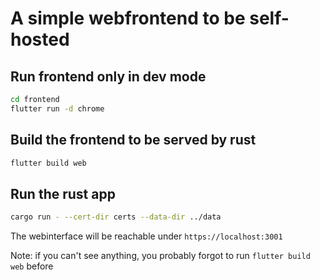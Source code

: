 # A simple webfrontend to be self-hosted

## Run frontend only in dev mode

```bash
cd frontend
flutter run -d chrome
```

## Build the frontend to be served by rust

```bash
flutter build web
```

## Run the rust app

```bash
cargo run - --cert-dir certs --data-dir ../data
```

The webinterface will be reachable under `https://localhost:3001`

Note: if you can't see anything, you probably forgot to run `flutter build web` before
